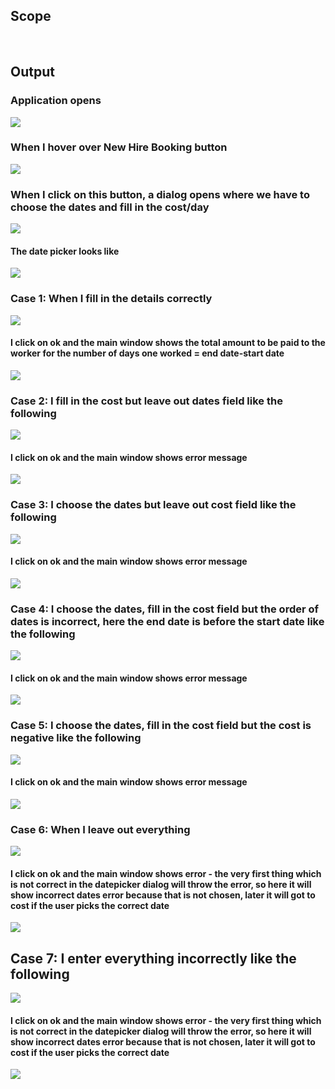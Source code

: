 ## Scope

<br/>

## Output

### Application opens

![](IMAGES/output0.png)

### When I hover over New Hire Booking button

![](IMAGES/output1.png)

### When I click on this button, a dialog opens where we have to choose the dates and fill in the cost/day

![](IMAGES/output2.png)

#### The date picker looks like

![](IMAGES/output11.png)

### Case 1: When I fill in the details correctly

![](IMAGES/output3.png)

#### I click on ok and the main window shows the total amount to be paid to the worker for the number of days one worked = end date-start date

![](IMAGES/output4.png)

### Case 2: I fill in the cost but leave out dates field like the following

![](IMAGES/output5.png)

#### I click on ok and the main window shows error message

![](IMAGES/output6.png)

### Case 3: I choose the dates but leave out cost field like the following

![](IMAGES/output7.png)

#### I click on ok and the main window shows error message

![](IMAGES/output8.png)

### Case 4: I choose the dates, fill in the cost field but the order of dates is incorrect, here the end date is before the start date like the following

![](IMAGES/output9.png)

#### I click on ok and the main window shows error message

![](IMAGES/output10.png)

### Case 5: I choose the dates, fill in the cost field but the cost is negative like the following

![](IMAGES/output12.png)

#### I click on ok and the main window shows error message

![](IMAGES/output13.png)

### Case 6: When I leave out everything

![](IMAGES/output2.png)

#### I click on ok and the main window shows error - the very first thing which is not correct in the datepicker dialog will throw the error, so here it will show incorrect dates error because that is not chosen, later it will got to cost if the user picks the correct date

![](IMAGES/output6.png)

## Case 7: I enter everything incorrectly like the following

![](IMAGES/output14.png)

#### I click on ok and the main window shows error - the very first thing which is not correct in the datepicker dialog will throw the error, so here it will show incorrect dates error because that is not chosen, later it will got to cost if the user picks the correct date

![](IMAGES/output6.png)




